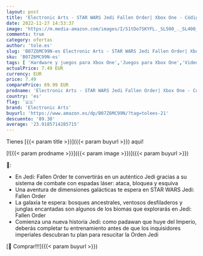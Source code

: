 ```yaml
---
layout: post
title: 'Electronic Arts - STAR WARS Jedi Fallen Order| Xbox One - Código de descarga'
date: 2022-11-27 14:53:37
image: 'https://m.media-amazon.com/images/I/51tDo7SKYFL._SL500_._SL400_.jpg'
comments: true
category: ofertas
author: 'tole.es'
slug: 'B07Z6MC99N-es Electronic Arts - STAR WARS Jedi Fallen Order| Xbox One -...'
sku: 'B07Z6MC99N-es'
tags: [ 'Hardware y juegos para Xbox One','Juegos para Xbox One','Videojuegos','electronic arts','xbox','🇪🇸', ]
actualPrice: 7.49 EUR
currency: EUR
price: 7.49
comparePrice: 69.99 EUR
prodname: 'Electronic Arts - STAR WARS Jedi Fallen Order| Xbox One - Código de descarga'
country: 'es'
flag: '🇪🇸'
brand: 'Electronic Arts'
buyurl: 'https://www.amazon.es/dp/B07Z6MC99N/?tag=tolees-21'
descuento: '89.30'
average: '23.9185714285715'
---
```


Tienes [{{< param title >}}]({{< param buyurl >}}) aqui!

[![{{< param prodname >}}]({{< param image >}})]({{< param buyurl >}})

🔎:

- En Jedi: Fallen Order te convertirás en un auténtico Jedi gracias a su sistema de combate con espadas láser: ataca, bloquea y esquiva
- Una aventura de dimensiones galácticas te espera en STAR WARS Jedi: Fallen Order
- La galaxia te espera: bosques ancestrales, ventosos desfiladeros y junglas encantadas son algunos de los biomas que explorarás en Jedi: Fallen Order
- Comienza una nueva historia Jedi: como padawan que huye del Imperio, deberás completar tu entrenamiento antes de que los inquisidores imperiales descubran tu plan para resucitar la Orden Jedi

[🛒 Comprar!!!]({{< param buyurl >}})
